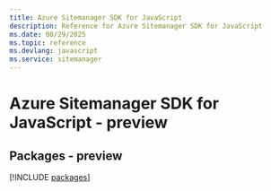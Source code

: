 ```yaml
---
title: Azure Sitemanager SDK for JavaScript
description: Reference for Azure Sitemanager SDK for JavaScript
ms.date: 08/29/2025
ms.topic: reference
ms.devlang: javascript
ms.service: sitemanager
---
```

# Azure Sitemanager SDK for JavaScript - preview
## Packages - preview
[!INCLUDE [packages](sitemanager-index.md)]